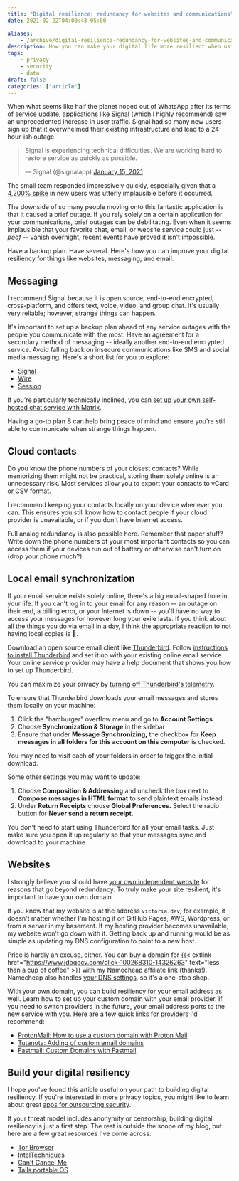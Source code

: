 ```yaml
---
title: "Digital resilience: redundancy for websites and communications"
date: 2021-02-22T04:00:43-05:00

aliases:
    - /archive/digital-resilience-redundancy-for-websites-and-communications/
description: How you can make your digital life more resilient when using services you don't own.
tags:
    - privacy
    - security
    - data
draft: false
categories: ["article"]
---
```


When what seems like half the planet noped out of WhatsApp after its terms of service update, applications like [Signal](https://signal.org/download/) (which I highly recommend) saw an unprecedented increase in user traffic. Signal had so many new users sign up that it overwhelmed their existing infrastructure and lead to a 24-hour-ish outage.

<blockquote class="twitter-tweet"><p lang="en" dir="ltr">Signal is experiencing technical difficulties. We are working hard to restore service as quickly as possible.</p>&mdash; Signal (@signalapp) <a href="https://twitter.com/signalapp/status/1350118809860886528?ref_src=twsrc%5Etfw">January 15, 2021</a></blockquote> <script async src="https://platform.twitter.com/widgets.js" charset="utf-8"></script>

The small team responded impressively quickly, especially given that a [4,200% spike](https://www.businessinsider.com/whatsapp-facebook-data-signal-download-telegram-encrypted-messaging-2021-1) in new users was utterly implausible before it occurred.

The downside of so many people moving onto this fantastic application is that it caused a brief outage. If you rely solely on a certain application for your communications, brief outages can be debilitating. Even when it seems implausible that your favorite chat, email, or website service could just -- *poof* -- vanish overnight, recent events have proved it isn't impossible.

Have a backup plan. Have several. Here's how you can improve your digital resiliency for things like websites, messaging, and email.

## Messaging

I recommend Signal because it is open source, end-to-end encrypted, cross-platform, and offers text, voice, video, and group chat. It's usually very reliable; however, strange things can happen.

It's important to set up a backup plan ahead of any service outages with the people you communicate with the most. Have an agreement for a secondary method of messaging -- ideally another end-to-end encrypted service. Avoid falling back on insecure communications like SMS and social media messaging. Here's a short list for you to explore:

- [Signal](https://signal.org/)
- [Wire](https://wire.com/)
- [Session](https://getsession.org/)

If you're particularly technically inclined, you can [set up your own self-hosted chat service with Matrix](/blog/create-a-self-hosted-chat-service-with-your-own-matrix-server/).

Having a go-to plan B can help bring peace of mind and ensure you're still able to communicate when strange things happen.

## Cloud contacts

Do you know the phone numbers of your closest contacts? While memorizing them might not be practical, storing them solely online is an unnecessary risk. Most services allow you to export your contacts to vCard or CSV format.

I recommend keeping your contacts locally on your device whenever you can. This ensures you still know how to contact people if your cloud provider is unavailable, or if you don't have Internet access.

Full analog redundancy is also possible here. Remember that paper stuff? Write down the phone numbers of your most important contacts so you can access them if your devices run out of battery or otherwise can't turn on (drop your phone much?).

## Local email synchronization

If your email service exists solely online, there's a big email-shaped hole in your life. If you can't log in to your email for any reason -- an outage on their end, a billing error, or your Internet is down -- you'll have no way to access your messages for however long your exile lasts. If you think about all the things you do via email in a day, I think the appropriate reaction to not having local copies is 🤦.

Download an open source email client like [Thunderbird](https://www.thunderbird.net/). Follow [instructions to install Thunderbird](https://support.mozilla.org/en-US/products/thunderbird/download-install-and-migration) and set it up with your existing online email service. Your online service provider may have a help document that shows you how to set up Thunderbird.

You can maximize your privacy by [turning off Thunderbird's telemetry](https://support.mozilla.org/kb/thunderbird-telemetry).

To ensure that Thunderbird downloads your email messages and stores them locally on your machine:

1. Click the "hamburger" overflow menu and go to **Account Settings**
2. Choose **Synchronization & Storage** in the sidebar
3. Ensure that under **Message Synchronizing,** the checkbox for **Keep messages in all folders for this account on this computer** is checked.

You may need to visit each of your folders in order to trigger the initial download.

Some other settings you may want to update:

1. Choose **Composition & Addressing** and uncheck the box next to **Compose messages in HTML format** to send plaintext emails instead.
2. Under **Return Receipts** choose **Global Preferences.** Select the radio button for **Never send a return receipt.**

You don't need to start using Thunderbird for all your email tasks. Just make sure you open it up regularly so that your messages sync and download to your machine.

## Websites

I strongly believe you should have [your own independent website](/posts/make-your-own-independent-website/) for reasons that go beyond redundancy. To truly make your site resilient, it's important to have your own domain.

If you know that my website is at the address `victoria.dev`, for example, it doesn't matter whether I'm hosting it on GitHub Pages, AWS, Wordpress, or from a server in my basement. If my hosting provider becomes unavailable, my website won't go down with it. Getting back up and running would be as simple as updating my DNS configuration to point to a new host.

Price is hardly an excuse, either. You can buy a domain for {{< extlink href="https://www.jdoqocy.com/click-100268310-14326263" text="less than a cup of coffee" >}} with my Namecheap affiliate link (thanks!). Namecheap also handles [your DNS settings](https://www.namecheap.com/support/knowledgebase/article.aspx/767/10/how-to-change-dns-for-a-domain/), so it's a one-stop shop.

With your own domain, you can build resiliency for your email address as well. Learn how to set up your custom domain with your email provider. If you need to switch providers in the future, your email address ports to the new service with you. Here are a few quick links for providers I'd recommend:

- [ProtonMail: How to use a custom domain with Proton Mail](https://proton.me/support/custom-domain)
- [Tutanota: Adding of custom email domains](https://tutanota.com/howto/#custom-domain)
- [Fastmail: Custom Domains with Fastmail](https://www.fastmail.help/hc/en-us/articles/360058753394-Custom-Domains-with-Fastmail)

## Build your digital resiliency

I hope you've found this article useful on your path to building digital resiliency. If you're interested in more privacy topics, you might like to learn about great [apps for outsourcing security](/blog/outsourcing-security-with-1password-authy-and-privacy.com/).

If your threat model includes anonymity or censorship, building digital resiliency is just a first step. The rest is outside the scope of my blog, but here are a few great resources I've come across:

- [Tor Browser](https://www.torproject.org/)
- [IntelTechniques](https://inteltechniques.com/index.html)
- [Can't Cancel Me](https://cantcancel.me/)
- [Tails portable OS](https://tails.boum.org/)
